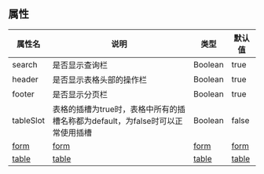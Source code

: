 

<style>
    .dinert-table-page{
        width: 100%;
    }
    .vp-doc li + li{
        margin-top: 0;
    }
</style>


## 属性

| 属性名    | 说明                                                                           | 类型    | 默认值 |
| --------- | ------------------------------------------------------------------------------ | ------- | ------ |
| search    | 是否显示查询栏                                                                 | Boolean | true   |
| header    | 是否显示表格头部的操作栏                                                       | Boolean | true   |
| footer    | 是否显示分页栏                                                                 | Boolean | true   |
| tableSlot | 表格的插槽为true时，表格中所有的插槽名称都为default，为false时可以正常使用插槽 | Boolean | false  |
| [form](../form/explain.md#属性) | [form](../form/explain.md#属性) | [form](../form/explain.md#属性) | [form](../form/explain.md#属性)  |
| [table](../table/explain.md#属性) | [table](../table/explain.md#属性) | [table](../table/explain.md#属性) | [table](../table/explain.md#属性)  |

